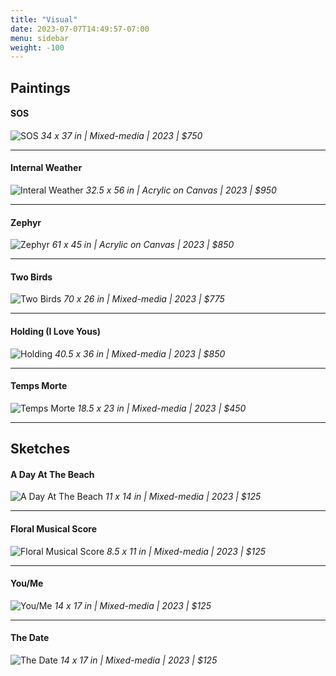 ```yaml
---
title: "Visual"
date: 2023-07-07T14:49:57-07:00
menu: sidebar
weight: -100
---
```


## Paintings

#### SOS
![SOS](/images/painting/sos.jpg)
*34 x 37 in | Mixed-media | 2023 | $750*

---

#### Internal Weather
![Interal Weather](/images/painting/internal_weather.jpg)
*32.5 x 56 in | Acrylic on Canvas | 2023 | $950*

---

#### Zephyr
![Zephyr](/images/painting/zephyr.jpg)
*61 x 45 in | Acrylic on Canvas | 2023 | $850*

---

#### Two Birds
![Two Birds](/images/painting/two_birds.jpg)
*70 x 26 in | Mixed-media | 2023 | $775*

---

#### Holding (I Love Yous)
![Holding](/images/painting/holding.jpg)
*40.5 x 36 in | Mixed-media | 2023 | $850*

---

#### Temps Morte
![Temps Morte](/images/painting/temps_morte.jpg)
*18.5 x 23 in | Mixed-media | 2023 | $450*

---

## Sketches

#### A Day At The Beach
![A Day At The Beach](/images/painting/beach.jpg)
*11 x 14 in | Mixed-media | 2023 | $125*

---

#### Floral Musical Score
![Floral Musical Score](/images/painting/floral_score.jpg)
*8.5 x 11 in | Mixed-media | 2023 | $125*

---

#### You/Me
![You/Me](/images/painting/you_me.jpg)
*14 x 17 in | Mixed-media | 2023 | $125*

---

#### The Date
![The Date](/images/painting/the_date.jpg)
*14 x 17 in | Mixed-media | 2023 | $125*
